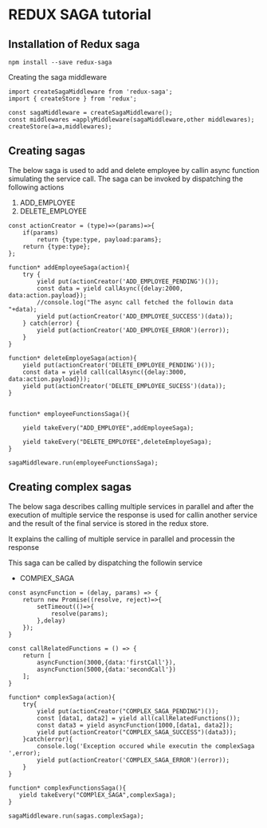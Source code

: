 REDUX SAGA tutorial
===================

## Installation of Redux saga

```
npm install --save redux-saga
``` 

Creating the saga middleware
```
import createSagaMiddleware from 'redux-saga';
import { createStore } from 'redux';

const sagaMiddleware = createSagaMiddleware();
const middlewares =applyMiddleware(sagaMiddleware,other middlewares);
createStore(a=a,middlewares);
```

## Creating sagas

The below saga is used to add and delete employee by callin async function simulating the service call.
The saga can be invoked by dispatching the following actions
 1) ADD_EMPLOYEE
 2) DELETE_EMPLOYEE
```
const actionCreator = (type)=>(params)=>{
    if(params)
        return {type:type, payload:params};
    return {type:type};
};

function* addEmployeeSaga(action){
    try {
        yield put(actionCreator('ADD_EMPLOYEE_PENDING')());
        const data = yield callAsync({delay:2000, data:action.payload});
        //console.log("The async call fetched the followin data "+data);
        yield put(actionCreator('ADD_EMPLOYEE_SUCCESS')(data));
    } catch(error) {
        yield put(actionCreator('ADD_EMPLOYEE_ERROR')(error));
    }
}

function* deleteEmployeSaga(action){
    yield put(actionCreator('DELETE_EMPLOYEE_PENDING')());
    const data = yield call(callAsync({delay:3000, data:action.payload}));
    yield put(actionCreator('DELETE_EMPLOYEE_SUCESS')(data));
}


function* employeeFunctionsSaga(){
   
    yield takeEvery("ADD_EMPLOYEE",addEmployeeSaga);
    
    yield takeEvery("DELETE_EMPLOYEE",deleteEmployeSaga);
}

sagaMiddleware.run(employeeFunctionsSaga);
```

## Creating complex sagas

The below saga describes calling multiple services in parallel and after the execution of multiple service the response is used for callin another service and the result of the final service is stored in the redux store.

It explains the calling of multiple service in parallel and processin the response

This saga can be called by dispatching the followin service
 * COMPlEX_SAGA
```
const asyncFunction = (delay, params) => {
    return new Promise((resolve, reject)=>{
        setTimeout(()=>{
            resolve(params);
        },delay)
    });
}

const callRelatedFunctions = () => {
    return [
        asyncFunction(3000,{data:'firstCall'}),
        asyncFunction(5000,{data:'secondCall'})
    ];
}

function* complexSaga(action){
    try{
        yield put(actionCreator("COMPLEX_SAGA_PENDING")());
        const [data1, data2] = yield all(callRelatedFunctions());
        const data3 = yield asyncFunction(1000,[data1, data2]);
        yield put(actionCreator("COMPLEX_SAGA_SUCCESS")(data3));
    }catch(error){
        console.log('Exception occured while executin the complexSaga ',error);
        yield put(actionCreator('COMPLEX_SAGA_ERROR')(error));
    }
}

function* complexFunctionsSaga(){
   yield takeEvery("COMPlEX_SAGA",complexSaga); 
}

sagaMiddleware.run(sagas.complexSaga);
```